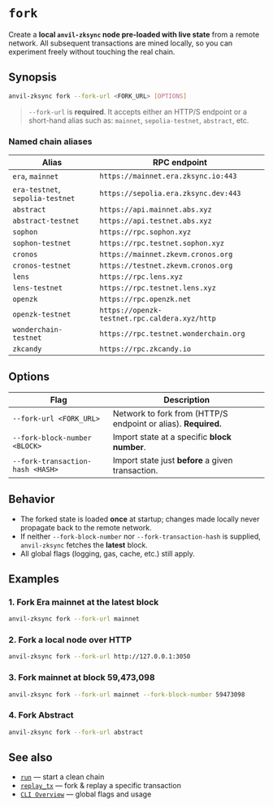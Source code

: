 # `fork`

Create a **local `anvil-zksync` node pre-loaded with live state** from a remote network. All
subsequent transactions are mined locally, so you can experiment freely without touching the real
chain.

## Synopsis

```bash
anvil-zksync fork --fork-url <FORK_URL> [OPTIONS]
```

> `--fork-url` is **required**. It accepts either an HTTP/S endpoint or a short-hand alias such as:
> `mainnet`, `sepolia-testnet`, `abstract`, etc.

### Named chain aliases

| Alias                             | RPC endpoint                                          |
|-----------------------------------|-------------------------------------------------------|
| `era`, `mainnet`                  | `https://mainnet.era.zksync.io:443`                   |
| `era-testnet`, `sepolia-testnet`  | `https://sepolia.era.zksync.dev:443`                  |
| `abstract`                        | `https://api.mainnet.abs.xyz`                         |
| `abstract-testnet`                | `https://api.testnet.abs.xyz`                         |
| `sophon`                          | `https://rpc.sophon.xyz`                              |
| `sophon-testnet`                  | `https://rpc.testnet.sophon.xyz`                      |
| `cronos`                          | `https://mainnet.zkevm.cronos.org`                    |
| `cronos-testnet`                  | `https://testnet.zkevm.cronos.org`                    |
| `lens`                            | `https://rpc.lens.xyz`                                |
| `lens-testnet`                    | `https://rpc.testnet.lens.xyz`                        |
| `openzk`                          | `https://rpc.openzk.net`                              |
| `openzk-testnet`                  | `https://openzk-testnet.rpc.caldera.xyz/http`         |
| `wonderchain-testnet`             | `https://rpc.testnet.wonderchain.org`                 |
| `zkcandy`                         | `https://rpc.zkcandy.io`                              |

## Options

| Flag                             | Description                                                    |
| -------------------------------- | -------------------------------------------------------------- |
| `--fork-url <FORK_URL>`          | Network to fork from (HTTP/S endpoint or alias). **Required.** |
| `--fork-block-number <BLOCK>`    | Import state at a specific **block number**.                   |
| `--fork-transaction-hash <HASH>` | Import state just **before** a given transaction.              |

## Behavior

- The forked state is loaded **once** at startup; changes made locally never propagate back to the
  remote network.
- If neither `--fork-block-number` nor `--fork-transaction-hash` is supplied, `anvil-zksync` fetches
  the **latest** block.
- All global flags (logging, gas, cache, etc.) still apply.

## Examples

### 1. Fork Era mainnet at the latest block

```bash
anvil-zksync fork --fork-url mainnet
```

### 2. Fork a local node over HTTP

```bash
anvil-zksync fork --fork-url http://127.0.0.1:3050
```

### 3. Fork mainnet at block 59,473,098

```bash
anvil-zksync fork --fork-url mainnet --fork-block-number 59473098
```

### 4. Fork Abstract

```bash
anvil-zksync fork --fork-url abstract
```

## See also

- [`run`](./run.md) — start a clean chain
- [`replay_tx`](./replay_tx.md) — fork & replay a specific transaction
- [`CLI Overview`](./index.md) — global flags and usage
